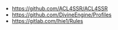 
- https://github.com/ACL4SSR/ACL4SSR
- https://github.com/DivineEngine/Profiles
- https://gitlab.com/lhie1/Rules